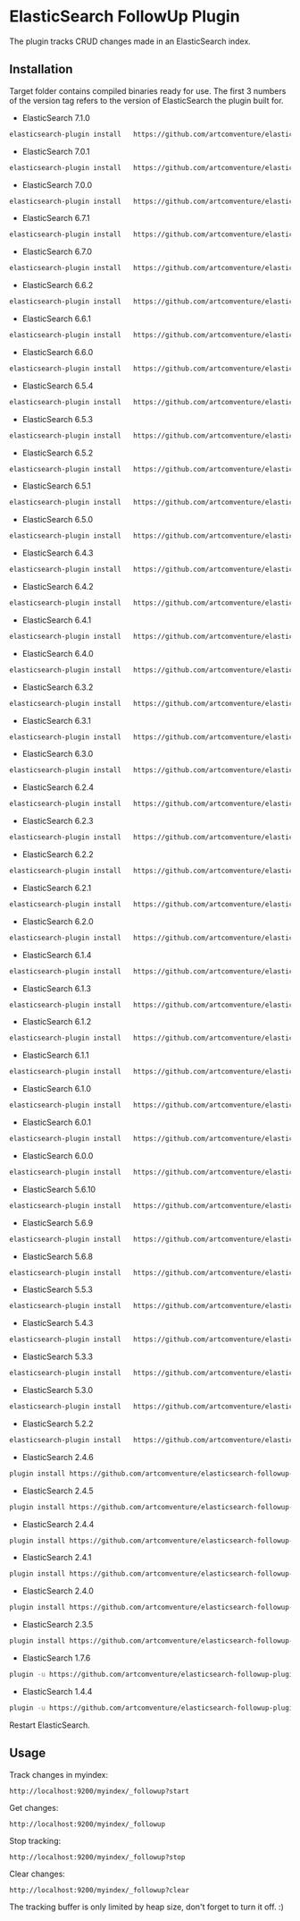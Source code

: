 # ElasticSearch FollowUp Plugin 

The plugin tracks CRUD changes made in an ElasticSearch index.

## Installation

Target folder contains compiled binaries ready for use. The first 3 numbers of the version tag refers to the version of ElasticSearch the plugin built for.

* ElasticSearch 7.1.0

``` bash
elasticsearch-plugin install   https://github.com/artcomventure/elasticsearch-followup-plugin/raw/master/target/elasticsearch-followup-plugin-7.1.0.1.zip
```

* ElasticSearch 7.0.1

``` bash
elasticsearch-plugin install   https://github.com/artcomventure/elasticsearch-followup-plugin/raw/master/target/elasticsearch-followup-plugin-7.0.1.1.zip
```

* ElasticSearch 7.0.0

``` bash
elasticsearch-plugin install   https://github.com/artcomventure/elasticsearch-followup-plugin/raw/master/target/elasticsearch-followup-plugin-7.0.0.1.zip
```

* ElasticSearch 6.7.1

``` bash
elasticsearch-plugin install   https://github.com/artcomventure/elasticsearch-followup-plugin/raw/master/target/elasticsearch-followup-plugin-6.7.1.1.zip
```

* ElasticSearch 6.7.0

``` bash
elasticsearch-plugin install   https://github.com/artcomventure/elasticsearch-followup-plugin/raw/master/target/elasticsearch-followup-plugin-6.7.0.1.zip
```

* ElasticSearch 6.6.2

``` bash
elasticsearch-plugin install   https://github.com/artcomventure/elasticsearch-followup-plugin/raw/master/target/elasticsearch-followup-plugin-6.6.2.1.zip
```

* ElasticSearch 6.6.1

``` bash
elasticsearch-plugin install   https://github.com/artcomventure/elasticsearch-followup-plugin/raw/master/target/elasticsearch-followup-plugin-6.6.1.1.zip
```

* ElasticSearch 6.6.0

``` bash
elasticsearch-plugin install   https://github.com/artcomventure/elasticsearch-followup-plugin/raw/master/target/elasticsearch-followup-plugin-6.6.0.1.zip
```

* ElasticSearch 6.5.4

``` bash
elasticsearch-plugin install   https://github.com/artcomventure/elasticsearch-followup-plugin/raw/master/target/elasticsearch-followup-plugin-6.5.4.1.zip
```

* ElasticSearch 6.5.3

``` bash
elasticsearch-plugin install   https://github.com/artcomventure/elasticsearch-followup-plugin/raw/master/target/elasticsearch-followup-plugin-6.5.3.1.zip
```

* ElasticSearch 6.5.2

``` bash
elasticsearch-plugin install   https://github.com/artcomventure/elasticsearch-followup-plugin/raw/master/target/elasticsearch-followup-plugin-6.5.2.1.zip
```

* ElasticSearch 6.5.1

``` bash
elasticsearch-plugin install   https://github.com/artcomventure/elasticsearch-followup-plugin/raw/master/target/elasticsearch-followup-plugin-6.5.1.1.zip
```

* ElasticSearch 6.5.0

``` bash
elasticsearch-plugin install   https://github.com/artcomventure/elasticsearch-followup-plugin/raw/master/target/elasticsearch-followup-plugin-6.5.0.1.zip
```

* ElasticSearch 6.4.3

``` bash
elasticsearch-plugin install   https://github.com/artcomventure/elasticsearch-followup-plugin/raw/master/target/elasticsearch-followup-plugin-6.4.3.1.zip
```

* ElasticSearch 6.4.2

``` bash
elasticsearch-plugin install   https://github.com/artcomventure/elasticsearch-followup-plugin/raw/master/target/elasticsearch-followup-plugin-6.4.2.1.zip
```

* ElasticSearch 6.4.1

``` bash
elasticsearch-plugin install   https://github.com/artcomventure/elasticsearch-followup-plugin/raw/master/target/elasticsearch-followup-plugin-6.4.1.1.zip
```

* ElasticSearch 6.4.0

``` bash
elasticsearch-plugin install   https://github.com/artcomventure/elasticsearch-followup-plugin/raw/master/target/elasticsearch-followup-plugin-6.4.0.1.zip
```

* ElasticSearch 6.3.2

``` bash
elasticsearch-plugin install   https://github.com/artcomventure/elasticsearch-followup-plugin/raw/master/target/elasticsearch-followup-plugin-6.3.2.1.zip
```

* ElasticSearch 6.3.1

``` bash
elasticsearch-plugin install   https://github.com/artcomventure/elasticsearch-followup-plugin/raw/master/target/elasticsearch-followup-plugin-6.3.1.1.zip
```

* ElasticSearch 6.3.0

``` bash
elasticsearch-plugin install   https://github.com/artcomventure/elasticsearch-followup-plugin/raw/master/target/elasticsearch-followup-plugin-6.3.0.1.zip
```

* ElasticSearch 6.2.4

``` bash
elasticsearch-plugin install   https://github.com/artcomventure/elasticsearch-followup-plugin/raw/master/target/elasticsearch-followup-plugin-6.2.4.1.zip
```

* ElasticSearch 6.2.3

``` bash
elasticsearch-plugin install   https://github.com/artcomventure/elasticsearch-followup-plugin/raw/master/target/elasticsearch-followup-plugin-6.2.3.1.zip
```

* ElasticSearch 6.2.2

``` bash
elasticsearch-plugin install   https://github.com/artcomventure/elasticsearch-followup-plugin/raw/master/target/elasticsearch-followup-plugin-6.2.2.1.zip
```

* ElasticSearch 6.2.1

``` bash
elasticsearch-plugin install   https://github.com/artcomventure/elasticsearch-followup-plugin/raw/master/target/elasticsearch-followup-plugin-6.2.1.1.zip
```

* ElasticSearch 6.2.0

``` bash
elasticsearch-plugin install   https://github.com/artcomventure/elasticsearch-followup-plugin/raw/master/target/elasticsearch-followup-plugin-6.2.0.1.zip
```

* ElasticSearch 6.1.4

``` bash
elasticsearch-plugin install   https://github.com/artcomventure/elasticsearch-followup-plugin/raw/master/target/elasticsearch-followup-plugin-6.1.4.1.zip
```

* ElasticSearch 6.1.3

``` bash
elasticsearch-plugin install   https://github.com/artcomventure/elasticsearch-followup-plugin/raw/master/target/elasticsearch-followup-plugin-6.1.3.1.zip
```

* ElasticSearch 6.1.2

``` bash
elasticsearch-plugin install   https://github.com/artcomventure/elasticsearch-followup-plugin/raw/master/target/elasticsearch-followup-plugin-6.1.2.1.zip
```

* ElasticSearch 6.1.1

``` bash
elasticsearch-plugin install   https://github.com/artcomventure/elasticsearch-followup-plugin/raw/master/target/elasticsearch-followup-plugin-6.1.1.1.zip
```

* ElasticSearch 6.1.0

``` bash
elasticsearch-plugin install   https://github.com/artcomventure/elasticsearch-followup-plugin/raw/master/target/elasticsearch-followup-plugin-6.1.0.1.zip
```

* ElasticSearch 6.0.1

``` bash
elasticsearch-plugin install   https://github.com/artcomventure/elasticsearch-followup-plugin/raw/master/target/elasticsearch-followup-plugin-6.0.1.1.zip
```

* ElasticSearch 6.0.0

``` bash
elasticsearch-plugin install   https://github.com/artcomventure/elasticsearch-followup-plugin/raw/master/target/elasticsearch-followup-plugin-6.0.1.1.zip
```

* ElasticSearch 5.6.10

``` bash
elasticsearch-plugin install   https://github.com/artcomventure/elasticsearch-followup-plugin/raw/master/target/elasticsearch-followup-plugin-5.6.10.1.zip
```

* ElasticSearch 5.6.9

``` bash
elasticsearch-plugin install   https://github.com/artcomventure/elasticsearch-followup-plugin/raw/master/target/elasticsearch-followup-plugin-5.6.9.1.zip
```

* ElasticSearch 5.6.8

``` bash
elasticsearch-plugin install   https://github.com/artcomventure/elasticsearch-followup-plugin/raw/master/target/elasticsearch-followup-plugin-5.6.8.1.zip
```

* ElasticSearch 5.5.3

``` bash
elasticsearch-plugin install   https://github.com/artcomventure/elasticsearch-followup-plugin/raw/master/target/elasticsearch-followup-plugin-5.5.3.1.zip
```

* ElasticSearch 5.4.3

``` bash
elasticsearch-plugin install   https://github.com/artcomventure/elasticsearch-followup-plugin/raw/master/target/elasticsearch-followup-plugin-5.4.3.1.zip
```

* ElasticSearch 5.3.3

``` bash
elasticsearch-plugin install   https://github.com/artcomventure/elasticsearch-followup-plugin/raw/master/target/elasticsearch-followup-plugin-5.3.3.1.zip
```

* ElasticSearch 5.3.0

``` bash
elasticsearch-plugin install   https://github.com/artcomventure/elasticsearch-followup-plugin/raw/master/target/elasticsearch-followup-plugin-5.3.0.1.zip
```

* ElasticSearch 5.2.2

``` bash
elasticsearch-plugin install   https://github.com/artcomventure/elasticsearch-followup-plugin/raw/master/target/elasticsearch-followup-plugin-5.2.2.1.zip
```

* ElasticSearch 2.4.6

``` bash
plugin install https://github.com/artcomventure/elasticsearch-followup-plugin/raw/master/target/elasticsearch-followup-plugin-2.4.6.1.zip
```

* ElasticSearch 2.4.5

``` bash
plugin install https://github.com/artcomventure/elasticsearch-followup-plugin/raw/master/target/elasticsearch-followup-plugin-2.4.5.1.zip
```

* ElasticSearch 2.4.4

``` bash
plugin install https://github.com/artcomventure/elasticsearch-followup-plugin/raw/master/target/elasticsearch-followup-plugin-2.4.4.1.zip
```

* ElasticSearch 2.4.1

``` bash
plugin install https://github.com/artcomventure/elasticsearch-followup-plugin/raw/master/target/elasticsearch-followup-plugin-2.4.1.2.zip
```

* ElasticSearch 2.4.0

``` bash
plugin install https://github.com/artcomventure/elasticsearch-followup-plugin/raw/master/target/elasticsearch-followup-plugin-2.4.0.2.zip
```

* ElasticSearch 2.3.5

``` bash
plugin install https://github.com/artcomventure/elasticsearch-followup-plugin/raw/master/target/elasticsearch-followup-plugin-2.3.5.1.zip
```

* ElasticSearch 1.7.6

``` bash
plugin -u https://github.com/artcomventure/elasticsearch-followup-plugin/raw/master/target/elasticsearch-followup-plugin-1.7.6.1.zip -i followup
```

* ElasticSearch 1.4.4

``` bash
plugin -u https://github.com/artcomventure/elasticsearch-followup-plugin/raw/master/target/elasticsearch-followup-plugin-1.4.4.2.zip -i followup
```


Restart ElasticSearch.

## Usage

Track changes in myindex:

```
http://localhost:9200/myindex/_followup?start
```

Get changes:

```
http://localhost:9200/myindex/_followup
```

Stop tracking: 

```
http://localhost:9200/myindex/_followup?stop
```

Clear changes: 

```
http://localhost:9200/myindex/_followup?clear
```

The tracking buffer is only limited by heap size, don't forget to turn it off. :)
